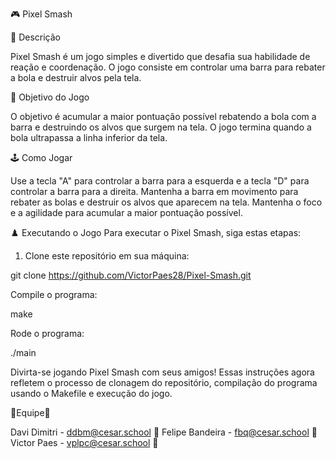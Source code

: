 🎮 Pixel Smash

📄 Descrição

Pixel Smash é um jogo simples e divertido que desafia sua habilidade de reação e coordenação. O jogo consiste em controlar uma barra para rebater a bola e destruir alvos pela tela.

🎯 Objetivo do Jogo

O objetivo é acumular a maior pontuação possível rebatendo a bola com a barra e destruindo os alvos que surgem na tela. O jogo termina quando a bola ultrapassa a linha inferior da tela.

🕹️ Como Jogar

Use a tecla "A" para controlar a barra para a esquerda e a tecla "D" para controlar a barra para a direita.
Mantenha a barra em movimento para rebater as bolas e destruir os alvos que aparecem na tela.
Mantenha o foco e a agilidade para acumular a maior pontuação possível.

♟️ Executando o Jogo
Para executar o Pixel Smash, siga estas etapas:

1. Clone este repositório em sua máquina:

git clone https://github.com/VictorPaes28/Pixel-Smash.git

Compile o programa:

make

Rode o programa:

./main

Divirta-se jogando Pixel Smash com seus amigos!
Essas instruções agora refletem o processo de clonagem do repositório, compilação do programa usando o Makefile e execução do jogo.

👤Equipe👤

Davi Dimitri - ddbm@cesar.school 📩
Felipe Bandeira - fbq@cesar.school 📩
Victor Paes - vplpc@cesar.school 📩

